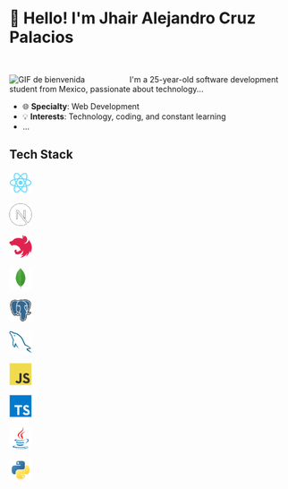 <!-- Título en HTML -->
<h1>👋 Hello! I'm Jhair Alejandro Cruz Palacios</h1>

<!-- Un salto opcional para dar aire entre el encabezado y la imagen/texto -->
<br />

<!-- Contenedor para la imagen flotada y el texto -->
<p>
  <!-- Imagen flotante a la izquierda -->
  <img 
    align="left"
    src="https://giffiles.alphacoders.com/196/196102.gif"
    width="200"
    alt="GIF de bienvenida"
    style="margin-right:15px;" 
  />

  I'm a 25-year-old software development student from Mexico, passionate about technology...
</p>

<!-- Lista en HTML para que no haya conflictos con las reglas de Markdown -->
<ul>
  <li>🌐 <strong>Specialty</strong>: Web Development</li>
  <li>💡 <strong>Interests</strong>: Technology, coding, and constant learning</li>
  <li>...</li>
</ul>

## Tech Stack

<p>
  <!-- React -->
  <img 
       src="https://raw.githubusercontent.com/devicons/devicon/master/icons/react/react-original.svg" 
       alt="React Logo" 
       width="40" 
       style="margin-right: 10px;" 
  />

  <!-- Next.js (algunos repos usan un SVG line, si no te funciona prueba otro enlace) -->
  <img 
       src="https://raw.githubusercontent.com/devicons/devicon/master/icons/nextjs/nextjs-line.svg" 
       alt="Next.js Logo" 
       width="40" 
       style="margin-right: 10px;" 
  />

  <!-- NestJS -->
  <img 
       src="https://raw.githubusercontent.com/devicons/devicon/master/icons/nestjs/nestjs-plain.svg" 
       alt="Nest.js Logo" 
       width="40" 
       style="margin-right: 10px;" 
  />

  <!-- MongoDB -->
  <img 
       src="https://raw.githubusercontent.com/devicons/devicon/master/icons/mongodb/mongodb-original.svg" 
       alt="MongoDB Logo" 
       width="40" 
       style="margin-right: 10px;" 
  />

  <!-- PostgreSQL -->
  <img 
       src="https://raw.githubusercontent.com/devicons/devicon/master/icons/postgresql/postgresql-original.svg" 
       alt="PostgreSQL Logo" 
       width="40" 
       style="margin-right: 10px;" 
  />

  <!-- MySQL -->
  <img 
       src="https://raw.githubusercontent.com/devicons/devicon/master/icons/mysql/mysql-original.svg" 
       alt="MySQL Logo" 
       width="40" 
       style="margin-right: 10px;" 
  />

  <!-- JavaScript -->
  <img 
       src="https://raw.githubusercontent.com/devicons/devicon/master/icons/javascript/javascript-original.svg" 
       alt="JavaScript Logo" 
       width="40" 
       style="margin-right: 10px;" 
  />

  <!-- TypeScript -->
  <img 
       src="https://raw.githubusercontent.com/devicons/devicon/master/icons/typescript/typescript-original.svg" 
       alt="TypeScript Logo" 
       width="40" 
       style="margin-right: 10px;" 
  />

  <!-- Java -->
  <img 
       src="https://raw.githubusercontent.com/devicons/devicon/master/icons/java/java-original.svg" 
       alt="Java Logo" 
       width="40" 
       style="margin-right: 10px;" 
  />

  <!-- Python -->
  <img 
       src="https://raw.githubusercontent.com/devicons/devicon/master/icons/python/python-original.svg" 
       alt="Python Logo" 
       width="40" 
       style="margin-right: 10px;" 
  />
</p>

